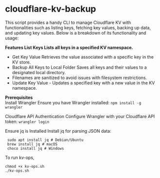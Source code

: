 # cloudflare-kv-backup

This script provides a handy CLI to manage Cloudflare KV with functionalities such as listing keys, fetching key values, backing up data, and updating key values. Below is a breakdown of its functionality and usage:

**Features List Keys Lists all keys in a specified KV namespace.**

 - Get Key Value Retrieves the value associated with a specific key in the KV store.  
 - Backup All Keys to Local Folder Saves all keys and their values to a designated local directory.
 - Filenames are sanitized to avoid issues with filesystem restrictions.
 - Update Key Value - Updates a specified key with a new value in the KV namespace.

**Prerequisites**  
Install Wrangler Ensure you have Wrangler installed:
 `npm install -g wrangler`

Cloudflare API Authentication Configure Wrangler with your Cloudflare API token:
 `wrangler login`

Ensure jq is Installed Install jq for parsing JSON data:

     sudo apt install jq # Debian/Ubuntu 
     brew install jq # macOS 
     choco install jq # Windows
     
To run kv-ops,     

    chmod +x kv-ops.sh
    ./kv-ops.sh
